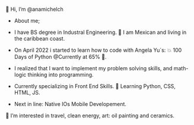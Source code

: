 👋 Hi, I’m @anamichelch

 - About me;
 - I have BS degree in Industral Engineering.
 🐚  I am Mexican and living in the caribbean coast.

 - On April 2022 i started to learn how to code with Angela Yu´s:
💥 100 Days of Python @Currently at 65% 🐍.
 - I realized that I want to implement my problem solving skills, and math-logic thinking into programming.

 - Currently specializing in Front End Skills.
🌱  Learning Python, CSS, HTML, JS.

 - Next in line: Native IOs Mobile Developement.

👀 I’m interested in travel, clean energy, art: oil painting and ceramics.
